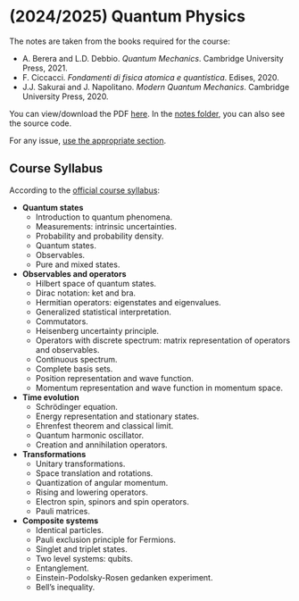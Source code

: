 # (2024/2025) Quantum Physics
The notes are taken from the books required for the course: 

- A. Berera and L.D. Debbio. _Quantum Mechanics_. Cambridge University Press, 2021.
- F. Ciccacci. _Fondamenti di fisica atomica e quantistica_. Edises, 2020.
- J.J. Sakurai and J. Napolitano. _Modern Quantum Mechanics_. Cambridge University Press, 2020.

You can view/download the PDF [here](notes/quantum-physics.pdf). In the [notes folder](notes/), you can also see the source code.

For any issue, [use the appropriate section](https://github.com/PoliMI-HPC-E-notes-projects-AndreVale69/HPC-E-PoliMI-university-notes/issues).

## Course Syllabus

According to the [official course syllabus](https://www11.ceda.polimi.it/schedaincarico/schedaincarico/controller/scheda_pubblica/SchedaPublic.do?&evn_default=evento&c_classe=838219&__pj0=0&__pj1=25bb03069ce19484c18dbe8da0047a02):

- **Quantum states**
  - Introduction to quantum phenomena.
  - Measurements: intrinsic uncertainties.
  - Probability and probability density.
  - Quantum states.
  - Observables.
  - Pure and mixed states.
- **Observables and operators**
  - Hilbert space of quantum states.
  - Dirac notation: ket and bra.
  - Hermitian operators: eigenstates and eigenvalues.
  - Generalized statistical interpretation.
  - Commutators.
  - Heisenberg uncertainty principle.
  - Operators with discrete spectrum: matrix representation of operators and observables.
  - Continuous spectrum.
  - Complete basis sets.
  - Position representation and wave function.
  - Momentum representation and wave function in momentum space.
- **Time evolution**
  - Schrödinger equation.
  - Energy representation and stationary states.
  - Ehrenfest theorem and classical limit.
  - Quantum harmonic oscillator.
  - Creation and annihilation operators.
- **Transformations**
  - Unitary transformations.
  - Space translation and rotations.
  - Quantization of angular momentum.
  - Rising and lowering operators.
  - Electron spin, spinors and spin operators.
  - Pauli matrices.
- **Composite systems**
  - Identical particles.
  - Pauli exclusion principle for Fermions.
  - Singlet and triplet states.
  - Two level systems: qubits.
  - Entanglement.
  - Einstein-Podolsky-Rosen gedanken experiment.
  - Bell’s inequality.
